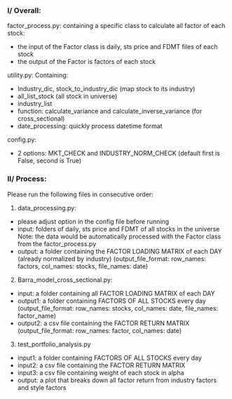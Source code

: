 ### I/ Overall:
factor_process.py:
containing a specific class to calculate all factor of each stock:
- the input of the Factor class is daily, sts price and FDMT files of each stock
- the output of the Factor is factors of each stock

utility.py:
Containing:
- Industry_dic, stock_to_industry_dic (map stock to its industry)
- all_list_stock (all stock in universe)
- industry_list
- function: calculate_variance and calculate_inverse_variance (for cross_sectional)
- date_processing: quickly process datetime format

config.py:
- 2 options: MKT_CHECK and INDUSTRY_NORM_CHECK (default first is False, second is True)

### II/ Process:
Please run the following files in consecutive order:
1. data_processing.py:
- please adjust option in the config file before running
- input: folders of daily, sts price and FDMT of all stocks in the universe
Note: the data would be automatically processed with the Factor class from the factor_process.py
- output: a folder containing the FACTOR LOADING MATRIX of each DAY (already normalized by industry)
(output_file_format: row_names: factors, col_names: stocks, file_names: date)

2. Barra_model_cross_sectional.py:
- input: a folder containing all FACTOR LOADING MATRIX of each DAY
- output1: a folder containing FACTORS OF ALL STOCKS every day
(output_file_format: row_names: stocks, col_names: date, file_names: factor_name)
- output2: a csv file containing the FACTOR RETURN MATRIX
(output_file_format: row_names: factor, col_names: date)

3. test_portfolio_analysis.py
- input1: a folder containing FACTORS OF ALL STOCKS every day
- input2: a csv file containing the FACTOR RETURN MATRIX
- input3: a csv file containing weight of each stock in alpha
- output: a plot that breaks down all factor return from industry factors and style factors
